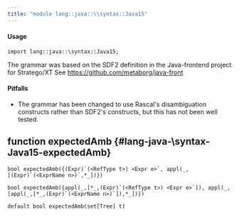 ```yaml
---
title: "module lang::java::\\syntax::Java15"
---
```


#### Usage

`import lang::java::\syntax::Java15;`


The grammar was based on the SDF2 definition in the  Java-frontend project for Stratego/XT 
See https://github.com/metaborg/java-front

#### Pitfalls

* The grammar has been changed to use Rascal's disambiguation constructs rather than SDF2's constructs,
but this has not been well tested. 


## function expectedAmb {#lang-java-\syntax-Java15-expectedAmb}

```rascal
bool expectedAmb({(Expr)`(<RefType t>) <Expr e>`, appl(_,[(Expr)`(<ExprName n>)`,*_])})

bool expectedAmb({appl(_,[*_,(Expr)`(<RefType t>) <Expr e>`]), appl(_,[appl(_,[*_,(Expr)`(<ExprName n>)`]),*_])})

default bool expectedAmb(set[Tree] t)

```

